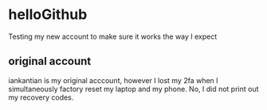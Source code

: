 # helloGithub
Testing my new account to make sure it works the way I expect
## original account
iankantian is my original acccount, however I lost my 2fa when I simultaneously factory reset my laptop and my phone.  No, I did not print out my recovery codes.
